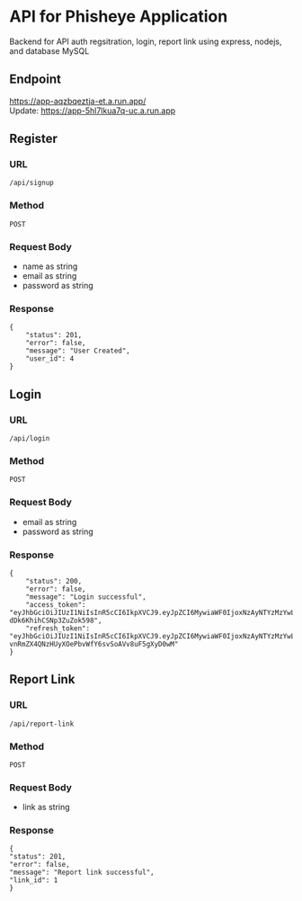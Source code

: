 
# API for Phisheye Application

Backend for API auth regsitration, login, report link using express, nodejs, and database MySQL 

Endpoint
--
https://app-aqzbqeztja-et.a.run.app/ <br>
Update: https://app-5hl7lkua7q-uc.a.run.app

Register
--

### URL <br>
    /api/signup

### Method
    POST
    
### Request Body
   - name as string <br>
   - email as string <br>
   - password as string <br>

### Response
    {
        "status": 201,
        "error": false, 
        "message": "User Created",
        "user_id": 4
    }

Login
--

### URL
    /api/login

### Method
    POST

### Request Body
- email as string <br>
- password as string <br>

### Response
    {
        "status": 200,
        "error": false,
        "message": "Login successful",
        "access_token": "eyJhbGciOiJIUzI1NiIsInR5cCI6IkpXVCJ9.eyJpZCI6MywiaWF0IjoxNzAyNTYzMzYwLCJleHAiOjE3MDI1NjQ1NjB9.veBthI2tu94P3EytZtUhi-dDk6KhihCSNp3ZuZok598",
        "refresh_token": "eyJhbGciOiJIUzI1NiIsInR5cCI6IkpXVCJ9.eyJpZCI6MywiaWF0IjoxNzAyNTYzMzYwLCJleHAiOjE3MDI2NDk3NjB9.i-vnRmZX4QNzHUyXOePbvWfY6svSoAVv8uF5gXyD0wM"
    }

Report Link
--

### URL
    /api/report-link

### Method
    POST

### Request Body
- link as string

### Response
    {
    "status": 201,
    "error": false,
    "message": "Report link successful",
    "link_id": 1
    }
